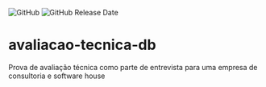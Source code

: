 ![GitHub](https://img.shields.io/github/license/dropbox/dropbox-sdk-java)
![[GitHub Release Date](https://img.shields.io/github/release-date/dropbox/dropbox-sdk-java)](https://img.shields.io/github/release-date/roberthcorgosinho/avaliacao-tecnica-db?style=flat-square)
# avaliacao-tecnica-db
Prova de avaliação técnica como parte de entrevista para uma empresa de consultoria e software house
